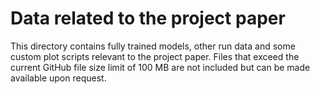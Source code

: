 # Data related to the project paper
This directory contains fully trained models, other run data and some custom plot scripts relevant to the project paper. Files that exceed the current GitHub file size limit of 100 MB are not included but can be made available upon request.
